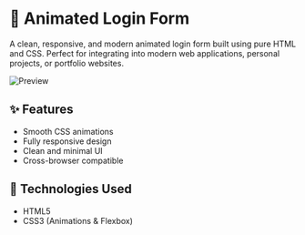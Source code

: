 # 🔐 Animated Login Form

A clean, responsive, and modern animated login form built using pure HTML and CSS. Perfect for integrating into modern web applications, personal projects, or portfolio websites.

![Preview](preview.gif) <!-- You can add your own preview image or GIF here -->

## ✨ Features

- Smooth CSS animations
- Fully responsive design
- Clean and minimal UI
- Cross-browser compatible

## 🚀 Technologies Used

- HTML5
- CSS3 (Animations & Flexbox)
